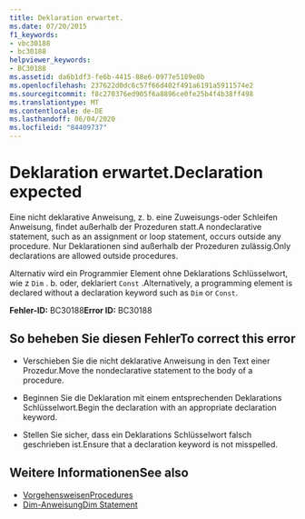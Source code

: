 ```yaml
---
title: Deklaration erwartet.
ms.date: 07/20/2015
f1_keywords:
- vbc30188
- bc30188
helpviewer_keywords:
- BC30188
ms.assetid: da6b1df3-fe6b-4415-88e6-0977e5189e0b
ms.openlocfilehash: 237622d0dc6c57f66d402f491a6191a5911574e2
ms.sourcegitcommit: f8c270376ed905f6a8896ce0fe25b4f4b38ff498
ms.translationtype: MT
ms.contentlocale: de-DE
ms.lasthandoff: 06/04/2020
ms.locfileid: "84409737"
---
```

# <a name="declaration-expected"></a><span data-ttu-id="03ce2-102">Deklaration erwartet.</span><span class="sxs-lookup"><span data-stu-id="03ce2-102">Declaration expected</span></span>
<span data-ttu-id="03ce2-103">Eine nicht deklarative Anweisung, z. b. eine Zuweisungs-oder Schleifen Anweisung, findet außerhalb der Prozeduren statt.</span><span class="sxs-lookup"><span data-stu-id="03ce2-103">A nondeclarative statement, such as an assignment or loop statement, occurs outside any procedure.</span></span> <span data-ttu-id="03ce2-104">Nur Deklarationen sind außerhalb der Prozeduren zulässig.</span><span class="sxs-lookup"><span data-stu-id="03ce2-104">Only declarations are allowed outside procedures.</span></span>  
  
 <span data-ttu-id="03ce2-105">Alternativ wird ein Programmier Element ohne Deklarations Schlüsselwort, wie z `Dim` . b. oder, deklariert `Const` .</span><span class="sxs-lookup"><span data-stu-id="03ce2-105">Alternatively, a programming element is declared without a declaration keyword such as `Dim` or `Const`.</span></span>  
  
 <span data-ttu-id="03ce2-106">**Fehler-ID:** BC30188</span><span class="sxs-lookup"><span data-stu-id="03ce2-106">**Error ID:** BC30188</span></span>  
  
## <a name="to-correct-this-error"></a><span data-ttu-id="03ce2-107">So beheben Sie diesen Fehler</span><span class="sxs-lookup"><span data-stu-id="03ce2-107">To correct this error</span></span>  
  
- <span data-ttu-id="03ce2-108">Verschieben Sie die nicht deklarative Anweisung in den Text einer Prozedur.</span><span class="sxs-lookup"><span data-stu-id="03ce2-108">Move the nondeclarative statement to the body of a procedure.</span></span>  
  
- <span data-ttu-id="03ce2-109">Beginnen Sie die Deklaration mit einem entsprechenden Deklarations Schlüsselwort.</span><span class="sxs-lookup"><span data-stu-id="03ce2-109">Begin the declaration with an appropriate declaration keyword.</span></span>  
  
- <span data-ttu-id="03ce2-110">Stellen Sie sicher, dass ein Deklarations Schlüsselwort falsch geschrieben ist.</span><span class="sxs-lookup"><span data-stu-id="03ce2-110">Ensure that a declaration keyword is not misspelled.</span></span>  
  
## <a name="see-also"></a><span data-ttu-id="03ce2-111">Weitere Informationen</span><span class="sxs-lookup"><span data-stu-id="03ce2-111">See also</span></span>

- [<span data-ttu-id="03ce2-112">Vorgehensweisen</span><span class="sxs-lookup"><span data-stu-id="03ce2-112">Procedures</span></span>](../../programming-guide/language-features/procedures/index.md)
- [<span data-ttu-id="03ce2-113">Dim-Anweisung</span><span class="sxs-lookup"><span data-stu-id="03ce2-113">Dim Statement</span></span>](../statements/dim-statement.md)
